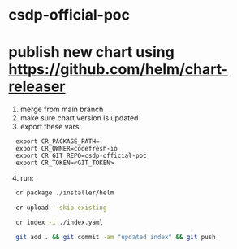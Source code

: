 # csdp-official-poc

# publish new chart using https://github.com/helm/chart-releaser

1. merge from main branch
2. make sure chart version is updated
3. export these vars:
```
  export CR_PACKAGE_PATH=.
  export CR_OWNER=codefresh-io
  export CR_GIT_REPO=csdp-official-poc
  export CR_TOKEN=<GIT_TOKEN>
```
4. run:
```bash
  cr package ./installer/helm

  cr upload --skip-existing

  cr index -i ./index.yaml

  git add . && git commit -am "updated index" && git push
```

